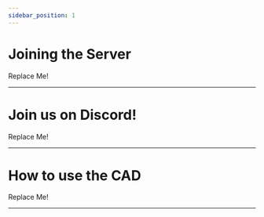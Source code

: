 ```yaml
---
sidebar_position: 1
---
```


# Joining the Server

Replace Me!

---

# Join us on Discord!

Replace Me!

---

# How to use the CAD

Replace Me!

---
